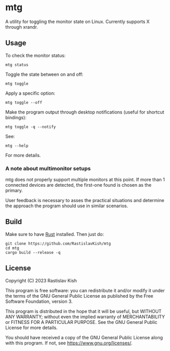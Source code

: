 # mtg

A utility for toggling the monitor state on Linux. Currently supports X through xrandr.

## Usage

To check the monitor status:

```
mtg status
```

Toggle the state between on and off:

```
mtg toggle
```

Apply a specific option:

```
mtg toggle --off
```

Make the program output through desktop notifications (useful for shortcut bindings):

```
mtg toggle -q --notify
```

See:

```
mtg --help
```

For more details.

### A note about multimonitor setups

mtg does not properly support multiple monitors at this point. If more than 1 connected devices are detected, the first-one found is chosen as the primary.

User feedback is necessary to asses the practical situations and determine the approach the program should use in similar scenarios.

## Build

Make sure to have [Rust](https://rust-lang.org) installed. Then just do:

```
git clone https://github.com/RastislavKish/mtg
cd mtg
cargo build --release -q
```

## License

Copyright (C) 2023 Rastislav Kish

This program is free software: you can redistribute it and/or modify
it under the terms of the GNU General Public License as published by
the Free Software Foundation, version 3.

This program is distributed in the hope that it will be useful,
but WITHOUT ANY WARRANTY; without even the implied warranty of
MERCHANTABILITY or FITNESS FOR A PARTICULAR PURPOSE. See the
GNU General Public License for more details.

You should have received a copy of the GNU General Public License
along with this program. If not, see <https://www.gnu.org/licenses/>.

